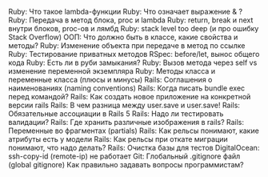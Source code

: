 
Ruby: Что такое lambda-функции
Ruby: Что означает выражение &
?
Ruby: Передача в метод блока, proc и lambda
Ruby: return, break и next внутри блоков, proc-ов и лямбд
Ruby: stack level too deep (и про ошибку Stack Overflow)
ООП: Что должно быть в классе, какие свойства и методы?
Ruby: Изменение объекта при передаче в метод по ссылке
Ruby: Тестирование приватных методов
RSpec: before/let, вынос общего кода
Ruby: Есть ли в руби замыкания?
Ruby: Вызов метода через self vs изменение переменной экземпляра
Ruby: Методы класса и переменные класса (плюсы и минусы)
Rails: Соглашения о наименованиях (naming conventions)
Rails: Когда писать bundle exec перед командой?
Rails: Как создать новое приложение на конкретной версии rails
Rails: В чем разница между user.save и user.save!
Rails: Обязательные ассоциации в Rails 5
Rails: Надо ли тестировать валидации?
Rails: Где хранить различные изображения в rails?
Rails: Переменные во фрагментах (partials)
Rails: Как рельсы понимают, какие атрибуты есть у модели
Rails: Как рельсы при откате миграции понимают, что надо делать?
Rails: Очистка базы для тестов
DigitalOcean: ssh-copy-id (remote-ip) не работает
Git: Глобальный .gitignore файл (global gitignore)
Как правильно задавать вопросы программистам?